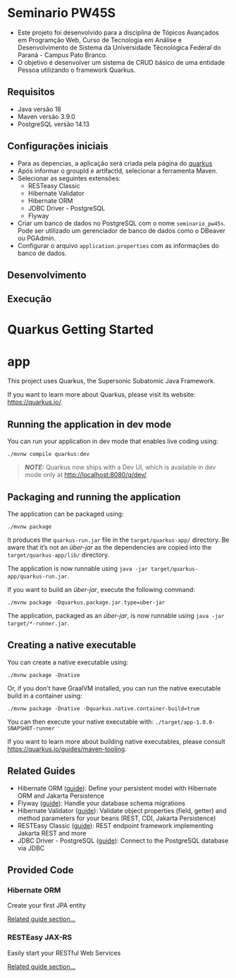 # Seminario PW45S
- Este projeto foi desenvolvido para a disciplina de Tópicos Avançados em Programção Web, Curso de Tecnologia em Análise e Desenvolvimento de Sistema da Universidade Técnológica Federal do Paraná - Campus Pato Branco.
- O objetivo é desenvolver um sistema de CRUD básico de uma entidade Pessoa utilizando o framework Quarkus.


## Requisitos


- Java versão 18
- Maven versão 3.9.0
- PostgreSQL versão 14.13


## Configurações iniciais


- Para as depencias, a aplicação será criada pela página do [quarkus](https://code.quarkus.io)
- Após informar o groupId e artifactId, selecionar a ferramenta Maven.
- Selecionar as seguintes extensões:
    - RESTeasy Classic
    - Hibernate Validator
    - Hibernate ORM
    - JDBC Driver - PostgreSQL
    - Flyway
- Criar um banco de dados no PostgreSQL com o nome `seminario_pw45s`. Pode ser utilizado um gerenciador de banco de dados como o DBeaver ou PGAdmin.
- Configurar o arquivo `application.properties` com as informações do banco de dados.


## Desenvolvimento


## Execução










# Quarkus Getting Started


# app


This project uses Quarkus, the Supersonic Subatomic Java Framework.


If you want to learn more about Quarkus, please visit its website: <https://quarkus.io/>.


## Running the application in dev mode


You can run your application in dev mode that enables live coding using:


```shell script
./mvnw compile quarkus:dev
```


> **_NOTE:_**  Quarkus now ships with a Dev UI, which is available in dev mode only at <http://localhost:8080/q/dev/>.


## Packaging and running the application


The application can be packaged using:


```shell script
./mvnw package
```


It produces the `quarkus-run.jar` file in the `target/quarkus-app/` directory.
Be aware that it’s not an _über-jar_ as the dependencies are copied into the `target/quarkus-app/lib/` directory.


The application is now runnable using `java -jar target/quarkus-app/quarkus-run.jar`.


If you want to build an _über-jar_, execute the following command:


```shell script
./mvnw package -Dquarkus.package.jar.type=uber-jar
```


The application, packaged as an _über-jar_, is now runnable using `java -jar target/*-runner.jar`.


## Creating a native executable


You can create a native executable using:


```shell script
./mvnw package -Dnative
```


Or, if you don't have GraalVM installed, you can run the native executable build in a container using:


```shell script
./mvnw package -Dnative -Dquarkus.native.container-build=true
```


You can then execute your native executable with: `./target/app-1.0.0-SNAPSHOT-runner`


If you want to learn more about building native executables, please consult <https://quarkus.io/guides/maven-tooling>.


## Related Guides


- Hibernate ORM ([guide](https://quarkus.io/guides/hibernate-orm)): Define your persistent model with Hibernate ORM and Jakarta Persistence
- Flyway ([guide](https://quarkus.io/guides/flyway)): Handle your database schema migrations
- Hibernate Validator ([guide](https://quarkus.io/guides/validation)): Validate object properties (field, getter) and method parameters for your beans (REST, CDI, Jakarta Persistence)
- RESTEasy Classic ([guide](https://quarkus.io/guides/resteasy)): REST endpoint framework implementing Jakarta REST and more
- JDBC Driver - PostgreSQL ([guide](https://quarkus.io/guides/datasource)): Connect to the PostgreSQL database via JDBC


## Provided Code


### Hibernate ORM


Create your first JPA entity


[Related guide section...](https://quarkus.io/guides/hibernate-orm)






### RESTEasy JAX-RS


Easily start your RESTful Web Services


[Related guide section...](https://quarkus.io/guides/getting-started#the-jax-rs-resources)

